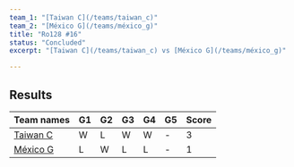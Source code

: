 ```yaml
---
team_1: "[Taiwan C](/teams/taiwan_c)"
team_2: "[México G](/teams/méxico_g)"
title: "Ro128 #16"
status: "Concluded"
excerpt: "[Taiwan C](/teams/taiwan_c) vs [México G](/teams/méxico_g)"

---
```

## Results

| Team names | G1 | G2 | G3 | G4 | G5 | Score |
| -- | -- | -- | -- | -- | -- | -- |
| [Taiwan C](/teams/taiwan_c) | W | L | W | W | - | 3 |
| [México G](/teams/méxico_g) | L | W | L | L | - | 1 |
